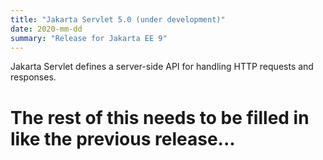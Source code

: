 ```yaml
---
title: "Jakarta Servlet 5.0 (under development)"
date: 2020-mm-dd
summary: "Release for Jakarta EE 9"
---
```

Jakarta Servlet defines a server-side API for handling HTTP requests and responses.

# The rest of this needs to be filled in like the previous release...
